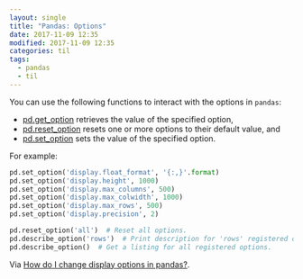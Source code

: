 ```yaml
---
layout: single
title: "Pandas: Options"
date: 2017-11-09 12:35
modified: 2017-11-09 12:35
categories: til
tags:
  - pandas
  - til
---
```


You can use the following functions to interact with the options in `pandas`:

* [pd.get_option](http://pandas.pydata.org/pandas-docs/stable/generated/pandas.get_option.html)
  retrieves the value of the specified option,
* [pd.reset_option](http://pandas.pydata.org/pandas-docs/stable/generated/pandas.reset_option.html)
  resets one or more options to their default value, and
* [pd.set_option](http://pandas.pydata.org/pandas-docs/stable/generated/pandas.set_option.html)
  sets the value of the specified option.

For example:

```python
pd.set_option('display.float_format', '{:,}'.format)
pd.set_option('display.height', 1000)
pd.set_option('display.max_columns', 500)
pd.set_option('display.max_colwidth', 1000)
pd.set_option('display.max_rows', 500)
pd.set_option('display.precision', 2)

pd.reset_option('all')  # Reset all options.
pd.describe_option('rows')  # Print description for 'rows' registered option.
pd.describe_option()  # Get a listing for all registered options.
```

Via [How do I change display options in pandas?](https://www.youtube.com/watch?v=yiO43TQ4xvc).
